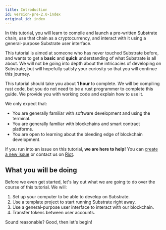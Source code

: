 ```yaml
---
title: Introduction
id: version-pre-2.0-index
original_id: index
---
```


In this tutorial, you will learn to compile and launch a pre-written Substrate chain, use that chain as a cryptocurrency, and interact with it using a general-purpose Substrate user interface.

This tutorial is aimed at someone who has never touched Substrate before, and wants to get a
**basic** and **quick** understanding of what Substrate is all about. We will not be going into
depth about the intricacies of developing on Substrate, but will hopefully satisfy your curiosity so
that you will continue this journey.

This tutorial should take you about **1 hour** to complete. We will be compiling rust code, but you do not need to be a rust programmer to complete this guide. We provide you with working code and
explain how to use it.

We only expect that:

* You are generally familiar with software development and using the terminal.
* You are generally familiar with blockchains and smart contract platforms.
* You are open to learning about the bleeding edge of blockchain development.

If you run into an issue on this tutorial, **we are here to help!** You can [create a new
issue](https://github.com/substrate-developer-hub/substrate-developer-hub.github.io/issues/new) or
contact us on [Riot](https://riot.im/app/#/room/!HzySYSaIhtyWrwiwEV:matrix.org).

## What you will be doing

Before we even get started, let's lay out what we are going to do over the course of this tutorial.
We will:

1. Set up your computer to be able to develop on Substrate.
2. Use a template project to start running Substrate right away.
3. Use a general-purpose user interface to interact with our blockchain.
4. Transfer tokens between user accounts.

Sound reasonable? Good, then let's begin!
